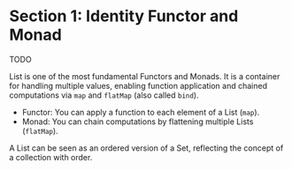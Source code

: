 # Section 1: Identity Functor and Monad

TODO  



List is one of the most fundamental Functors and Monads. It is a container for handling multiple values, enabling function application and chained computations via `map` and `flatMap` (also called `bind`).

- Functor: You can apply a function to each element of a List (`map`).
- Monad: You can chain computations by flattening multiple Lists (`flatMap`).

A List can be seen as an ordered version of a Set, reflecting the concept of a collection with order.